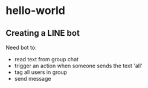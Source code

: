 # hello-world

## Creating a LINE bot
Need bot to:
- read text from group chat
- trigger an action when someone sends the text 'all'
- tag all users in group
- send message 
